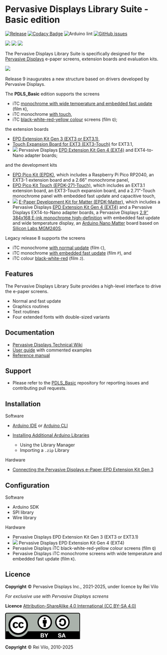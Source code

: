 # Pervasive Displays Library Suite - Basic edition

[![Release](https://img.shields.io/github/v/release/rei-vilo/PDLS_Basic)](https://github.com/rei-vilo/PDLS_Basic/releases) [![Codacy Badge](https://app.codacy.com/project/badge/Grade/9f09780839f7479285cb931ffe4954d7)](https://app.codacy.com/gh/rei-vilo/PDLS_Basic/dashboard?utm_source=gh&utm_medium=referral&utm_content=&utm_campaign=Badge_grade) ![Arduino lint](https://github.com/rei-vilo/PDLS_Basic/actions/workflows/main.yml/badge.svg) [![GitHub issues](https://img.shields.io/github/issues/rei-vilo/PDLS_Basic)](https://github.com/rei-vilo/PDLS_Basic/issues)

[![](https://img.shields.io/badge/-Technical_Wiki-blue)](https://docs.pervasivedisplays.com/) [![](https://img.shields.io/badge/-User_Guide-blue)](https://pdls.pervasivedisplays.com/userguide/index.html) [![](https://img.shields.io/badge/-Reference_Manual-blue)](https://pdls.pervasivedisplays.com/reference/html/index.html)

The Pervasive Displays Library Suite is specifically designed for the [Pervasive Displays](https://www.pervasivedisplays.com) e-paper screens, extension boards and evaluation kits.

![](https://pdls.pervasivedisplays.com/userguide/img/Logo_PDI_text_320.png)

Release 9 inaugurates a new structure based on drivers developed by Pervasive Displays.

The **PDLS_Basic** edition supports the screens

* iTC [monochrome with wide temperature and embedded fast update](https://www.pervasivedisplays.com/products/?_sft_etc_itc=pu&_sft_temperature_range=m15c-to-p60c) (film `K`),
* iTC monochrome [with touch](https://www.pervasivedisplays.com/products/?_sft_etc_itc=tp), 
* iTC [black-white-red-yellow colour](https://www.pervasivedisplays.com/products/?_sft_product_colour=black-white-red-yellow) screens (film `Q`);

the extension boards

* [EPD Extension Kit Gen 3 (EXT3 or EXT3.1)](https://www.pervasivedisplays.com/product/epd-extension-kit-gen-3-EXT3/),
* [Touch Expansion Board for EXT3 (EXT3-Touch)](https://www.pervasivedisplays.com/product/touch-expansion-board-ext3-touch/) for EXT3.1,
* ![](https://img.shields.io/badge/-New-orange) Pervasive Displays [EPD Extension Kit Gen 4 (EXT4)](https://www.pervasivedisplays.com/product/epd-extension-kit-gen-4-EXT4/) and EXT4-to-Nano adapter boards;

and the development kits

* [EPD Pico Kit (EPDK)](https://www.pervasivedisplays.com/product/epd-pico-kit-epdk/), which includes a Raspberry Pi Pico RP2040, an EXT3-1 extension board and a 2.66" monochrome panel,
* [EPD Pico Kit Touch (EPDK-271-Touch)](https://www.pervasivedisplays.com/product/touch-expansion-board-ext3-touch/#tab-3), which includes an EXT3.1 extension board, an EXT3-Touch expansion board, and a 2.71"-Touch monochrome panel with embedded fast update and capacitive touch,
* ![](https://img.shields.io/badge/-New-orange) [E-Paper Development Kit for Matter (EPDK-Matter)](https://www.pervasivedisplays.com), which includes a Pervasive Displays [EPD Extension Kit Gen 4 (EXT4)](https://www.pervasivedisplays.com/product/epd-extension-kit-gen-4-EXT4/) and a Pervasive Displays EXT4-to-Nano adapter boards, a Pervasive Displays [2.9″ 384x168 E-ink monochrome high-definition](https://www.pervasivedisplays.com/product/2-9-e-ink-displays/) with embedded fast update and wide temperature display, an [Arduino Nano Matter](https://store.arduino.cc/pages/nano-matter) board based on [Silicon Labs MGM240S](https://www.silabs.com/wireless/zigbee/efr32mg24-series-2-modules).

Legacy release 8 supports the screens

* iTC monochrome [with normal update](https://www.pervasivedisplays.com/products/?_sft_product_colour=black-white) (film `C`), 
* iTC monochrome [with embedded fast update](https://www.pervasivedisplays.com/products/?_sft_etc_itc=pu&_sft_product_colour=black-white) (film `P`), and
* iTC colour [black-white-red](https://www.pervasivedisplays.com/products/?_sft_product_colour=black-white-red) (film `J`).

## Features

The Pervasive Displays Library Suite provides a high-level interface to drive the e-paper screens.

* Normal and fast update
* Graphics routines
* Text routines
* Four extended fonts with double-sized variants

## Documentation

* [Pervasive Displays Technical Wiki](https://docs.pervasivedisplays.com/) 
* [User guide](https://pdls.pervasivedisplays.com/userguide/index.html) with commented examples
* [Reference manual](https://pdls.pervasivedisplays.com/reference/html/index.html) 

## Support

* Please refer to the [PDLS_Basic](https://github.com/rei-vilo/PDLS_Basic/issues) repository for reporting issues and contributing pull requests.

## Installation

Software

* [Arduino IDE](https://www.arduino.cc/en/software) or [Arduino CLI](https://arduino.github.io/arduino-cli/)
* [Installing Additional Arduino Libraries](https://www.arduino.cc/en/guide/libraries)

    + Using the Library Manager
    + Importing a `.zip` Library

Hardware

* [Connecting the Pervasive Displays e-Paper EPD Extension Kit Gen 3](https://embeddedcomputing.weebly.com/connecting-the-e-paper-epd-extension-kit-gen-3.html)

## Configuration

Software

* Arduino SDK
* SPI library
* Wire library

Hardware

* Pervasive Displays EPD Extension Kit Gen 3 (EXT3 or EXT3.1)
* ![](https://img.shields.io/badge/-New-orange) Pervasive Displays EPD Extension Kit Gen 4 (EXT4)
* Pervasive Displays iTC black-white-red-yellow colour screens (film `Q`)
* Pervasive Displays iTC monochrome screens with wide temperature and embedded fast update (film `K`).

## Licence

**Copyright** &copy; Pervasive Displays Inc., 2021-2025, under licence by Rei Vilo

*For exclusive use with Pervasive Displays screens*

**Licence** [Attribution-ShareAlike 4.0 International (CC BY-SA 4.0)](./LICENCE.md)

![](img/by-sa.svg)

**Copyright** &copy; Rei Vilo, 2010-2025

